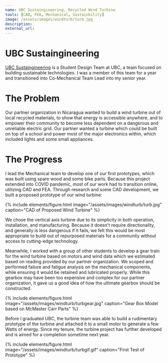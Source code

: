 ```yaml
---
name: UBC Sustaingineering, Recycled Wind Turbine
tools: [CAD, FEA, Mechanical, Sustainbility]
image: /assets/images/windturb/turb.jpg
description: 
external_url:
---
```

# UBC Sustaingineering

[UBC Sustaingineering](https://www.sustaingineering.com/) is a Student Design Team at UBC, a team focused on building sustainable technologies. I was a member of this team for a year and transitioned into Co-Mechanical Team Lead into my senior year.

# The Problem
Our partner organization in Nicaragua wanted to build a wind turbine out of local recycled materials, to show that energy is accessible anywhere, and to empower their community to become less dependent on a dangerous and unreliable electric grid. Our partner wanted a turbine which could be built on top of a school and power most of the major electronics within, which included lights and some small appliances.

# The Progress

I lead the Mechanical team to develop one of our first prototypes, which was built using spare wood and some bike parts. Because this project extended into COVID pandemic, most of our work had to transition online, utilizing CAD and FEA. Through research and some CAD development, we built a proposed prototype of our wind turbine:

{% include elements/figure.html image="/assets/images/windturb/turb.jpg" caption="CAD of Proposed Wind Turbine" %}

We chose the vertical axis turbine due to its simplicity in both operation, installation, and manufacturing. Because it doesn't require directionality, and generally is less dangerous if it fails, we felt this would be most appropriate to build out of repurposed materials for a community without access to cutting-edge technology.

Meanwhile, I worked with a group of other students to develop a gear train for the wind turbine based on motors and wind data which we estimated based on reading provided by our partner organization. We scoped and performed failure and fatigue analysis on the mechanical components, while ensuring it would be retained and lubricated properly. While this gearbox may have been too expensive and complex for our partner organization, it gave us a good idea of how the ultimate gearbox should be constructed.

{% include elements/figure.html image="/assets/images/windturb/turbgear.jpg" caption="Gear Box Model based on McMaster Carr Parts" %}

Before I graduated UBC, the turbine team was able to build a rudimentary prototype of the turbine and attached it to a small motor to generate a few Watts of energy. Since my tenure, the turbine project has further developed and is aimed for a completion sometime next year.

{% include elements/figure.html image="/assets/images/windturb/turbgif.gif" caption="First Test of Prototype" %}